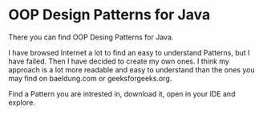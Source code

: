 # OOP Design Patterns for Java

There you can find OOP Desing Patterns for Java.

I have browsed Internet a lot to find an easy to understand Patterns, but I have failed. Then I have decided to create my own ones. I think my approach is a lot more readable and easy to understand than the ones you may find on baeldung.com or geeksforgeeks.org.

Find a Pattern you are intrested in, download it, open in your IDE and explore.
